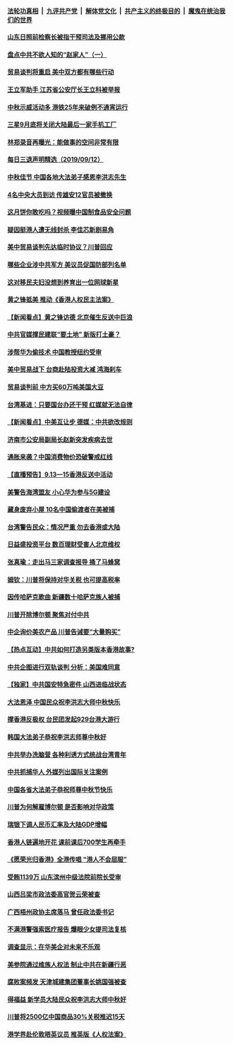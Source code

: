 ####  [法轮功真相](../../../../basic/blob/master/README.md?t=09130839) &nbsp;|&nbsp; [九评共产党](../../../../9ping.md/blob/master/README.md?t=09130839) &nbsp;|&nbsp; [解体党文化](../../../../jtdwh.md/blob/master/README.md?t=09130839)  &nbsp;|&nbsp; [共产主义的终极目的](../../../../gczydzjmd.md/blob/master/README.md?t=09130839) &nbsp;|&nbsp; [魔鬼在统治我们的世界](../../../../mgztzwmdsj.md/blob/master/README.md?t=09130839) 

#### [山东日照前检察长被指干预司法及挪用公款](../pages/nsc413/n11518593.md?t=09130839) 

#### [盘点中共不欲人知的“赵家人”（一）](../pages/nsc413/n11517792.md?t=09130839) 

#### [贸易谈判将重启 美中双方都有哪些行动](../pages/nsc413/n11517596.md?t=09130839) 

#### [王立军助手 江苏省公安厅长王立科被举报](../pages/nsc413/n11517714.md?t=09130839) 


#### [中秋示威活动多 港铁25年来破例不通宵运行](../pages/nsc413/n11518344.md?t=09130839) 

#### [三星9月底将关闭大陆最后一家手机工厂](../pages/nsc413/n11518317.md?t=09130839) 

#### [林郑录音再曝光：能做事的空间非常有限](../pages/nsc413/n11518158.md?t=09130839) 

#### [每日三退声明精选（2019/09/12）](../pages/nsc413/n11518121.md?t=09130839) 

#### [中秋佳节 中国各地大法弟子感恩李洪志先生](../pages/nsc413/n11516216.md?t=09130839) 

#### [4名中央大员到访 传雄安12官员被撤换](../pages/nsc413/n11517644.md?t=09130839) 

#### [这月饼你敢吃吗？视频曝中国制食品安全问题](../pages/nsc413/n11517882.md?t=09130839) 

#### [疑因挺港人遭无线封杀 李佳芯新剧易角](../pages/nsc413/n11517535.md?t=09130839) 

#### [美中贸易谈判先达临时协议？川普回应](../pages/nsc413/n11517746.md?t=09130839) 

#### [哪些企业涉中共军方 美议员促国防部列名单](../pages/nsc413/n11517663.md?t=09130839) 

#### [这对移民夫妇没想到养育出一位网球新星](../pages/nsc413/n11517682.md?t=09130839) 

#### [黄之锋抵美 推动《香港人权民主法案》](../pages/nsc413/n11517376.md?t=09130839) 

#### [【新闻看点】黄之锋访德 北京催生反送中巨浪](../pages/nsc413/n11517328.md?t=09130839) 

#### [中共官媒撑民建联“要土地” 新版打土豪？](../pages/nsc413/n11517664.md?t=09130839) 

#### [涉帮华为偷技术 中国教授纽约受审](../pages/nsc413/n11515699.md?t=09130839) 

#### [美中贸易战下 台商赴陆投资大减 鸿海刹车](../pages/nsc413/n11517265.md?t=09130839) 

#### [贸易谈判前 中方买60万吨美国大豆](../pages/nsc413/n11517613.md?t=09130839) 

#### [台湾基进：只要国台办还干预 红媒就无法自律](../pages/nsc413/n11516173.md?t=09130839) 

#### [【新闻看点】中美互让步 德媒：中共欲改规则](../pages/nsc413/n11517200.md?t=09130839) 

#### [济南市公安局副局长赵新突发疾病去世](../pages/nsc413/n11517552.md?t=09130839) 

#### [通胀来袭？中国消费物价恐破警戒红线](../pages/nsc413/n11517388.md?t=09130839) 

#### [【直播预告】9.13—15香港反送中活动](../pages/nsc413/n11517259.md?t=09130839) 

#### [美警告海湾盟友 小心华为参与5G建设](../pages/nsc413/n11517472.md?t=09130839) 

#### [藏身废弃小屋 10名中国偷渡者在美被捕](../pages/nsc413/n11517204.md?t=09130839) 

#### [台湾警告民众：情况严重 勿去香港或大陆](../pages/nsc413/n11517380.md?t=09130839) 

#### [日益盛投资平台 数百理财受害人北京维权](../pages/nsc413/n11517324.md?t=09130839) 

#### [张真瑜：走出马三家调查报导 捅了马蜂窝](../pages/nsc413/n11517321.md?t=09130839) 

#### [姆钦：川普将保持对华关税 也可提高税率](../pages/nsc413/n11517240.md?t=09130839) 

#### [因传哈萨克歌曲 新疆数十哈萨克族人被捕](../pages/nsc413/n11516897.md?t=09130839) 

#### [川普开除博尔顿 聚焦对付中共](../pages/nsc413/n11517208.md?t=09130839) 

#### [中企询价美农产品 川普告诫要“大量购买”](../pages/nsc413/n11516787.md?t=09130839) 

#### [【热点互动】中共如何打造另类版本香港故事?](../pages/nsc413/n11517129.md?t=09130839) 

#### [中共企图进行双轨谈判 分析：美国难同意](../pages/nsc413/n11516940.md?t=09130839) 

#### [【独家】中共国安特急密件 山西进临战状态](../pages/nsc413/n11515358.md?t=09130839) 

#### [大法恩泽 中国民众祝李洪志大师中秋快乐](../pages/nsc413/n11514794.md?t=09130839) 

#### [撑香港反极权 台民团发起929台港大游行](../pages/nsc413/n11516722.md?t=09130839) 

#### [韩国大法弟子恭祝李洪志师尊中秋好](../pages/nsc413/n11516802.md?t=09130839) 

#### [中共举办洗脑营 各种利诱方式统战台湾青年](../pages/nsc413/n11516466.md?t=09130839) 

#### [中共抓捕华人 外媒列出国际关注案例](../pages/nsc413/n11516715.md?t=09130839) 

#### [中国各省大法弟子恭祝师尊中秋节快乐](../pages/nsc413/n11516782.md?t=09130839) 


#### [川普为何解雇博尔顿 是否影响对华政策](../pages/nsc413/n11515314.md?t=09130839) 

#### [瑞银下调人民币汇率及大陆GDP增幅](../pages/nsc413/n11516171.md?t=09130839) 

#### [香港人链遍地开花 课前课后700学生再牵手](../pages/nsc413/n11516526.md?t=09130839) 

#### [《愿荣光归香港》全港传唱 “港人不会屈服”](../pages/nsc413/n11516332.md?t=09130839) 

#### [受贿1139万 山东滨州中级法院前院长受审](../pages/nsc413/n11516156.md?t=09130839) 

#### [山西吕梁市政法委高官贺云荣被查](../pages/nsc413/n11516154.md?t=09130839) 

#### [广西梧州政协主席落马 曾任政法委书记](../pages/nsc413/n11516040.md?t=09130839) 

#### [不满港警强索医疗报告 爆眼少女提司法复核](../pages/nsc413/n11515398.md?t=09130839) 

#### [调查显示：在华美企对未来不乐观](../pages/nsc413/n11515339.md?t=09130839) 

#### [美参院通过维族人权法 制止中共在新疆行恶](../pages/nsc413/n11515685.md?t=09130839) 

#### [腐败案频发 天津城建集团董事长姚国强被查](../pages/nsc413/n11515778.md?t=09130839) 

#### [得福益 新学员大陆民众祝李洪志大师中秋好](../pages/nsc413/n11515127.md?t=09130839) 

#### [川普将2500亿中国商品30%关税推迟15天](../pages/nsc413/n11515516.md?t=09130839) 

#### [港学界赴伦敦晤英议员 推英版《人权法案》](../pages/nsc413/n11514792.md?t=09130839) 

